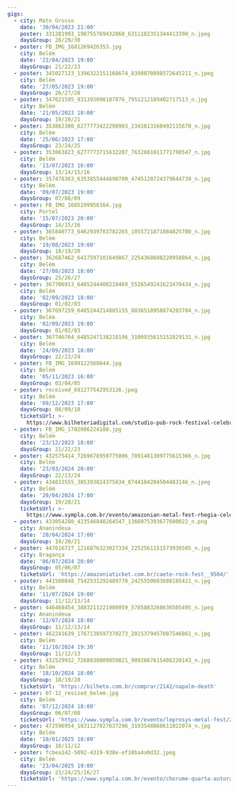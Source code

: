 ```yaml
---
gigs:
  - city: Mato Grosso
    date: '30/04/2023 21:00'
    poster: 331281993_198755769432868_6311182351344413390_n.jpeg
    daysGroup: 28/29/30
  - poster: FB_IMG_1681269426353.jpg
    city: Belém
    date: '22/04/2023 19:00'
    daysGroup: 21/22/23
  - poster: 345027123_1396322151168674_8390870898572645211_n.jpeg
    city: Belém
    date: '27/05/2023 19:00'
    daysGroup: 26/27/28
  - poster: 347621595_931393098187076_7951212189402717513_n.jpg
    city: Belém
    date: '21/05/2023 18:00'
    daysGroup: 19/20/21
  - poster: 353862300_6277773422298903_2341613160492115670_n.jpg
    city: Belém
    date: '25/06/2023 17:00'
    daysGroup: 23/24/25
  - poster: 353863823_6277773715632207_7632601011771790547_n.jpg
    city: Belém
    date: '13/07/2023 16:00'
    daysGroup: 13/14/15/16
  - poster: 357478363_6353855444690700_4745120724379644739_n.jpg
    city: Belém
    date: '09/07/2023 19:00'
    daysGroup: 07/08/09
  - poster: FB_IMG_1685199956164.jpg
    city: Portel
    date: '15/07/2023 20:00'
    daysGroup: 14/15/16
  - poster: 365840773_6462939783782265_1055721871084825780_n.jpg
    city: Belém
    date: '19/08/2023 19:00'
    daysGroup: 18/19/20
  - poster: 362687462_6417597101649867_2254368608220958864_n.jpg
    city: Belém
    date: '27/08/2023 18:00'
    daysGroup: 25/26/27
  - poster: 367706913_6485244408218469_5526549241623470434_n.jpg
    city: Belém
    date: '02/09/2023 18:00'
    daysGroup: 01/02/03
  - poster: 367697259_6485244214885155_8836518958874203784_n.jpg
    city: Belém
    date: '02/09/2023 19:00'
    daysGroup: 01/02/03
  - poster: 367746764_6485247138218196_3100935615152829131_n.jpg
    city: Belém
    date: '24/09/2023 18:00'
    daysGroup: 22/23/24
  - poster: FB_IMG_1699122568644.jpg
    city: Belém
    date: '05/11/2023 16:00'
    daysGroup: 03/04/05
  - poster: received_691277542953126.jpeg
    city: Belém
    date: '09/12/2023 17:00'
    daysGroup: 08/09/10
    ticketsUrl: >-
      https://www.bilheteriadigital.com/studio-pub-rock-festival-celebration-day-09-de-dezembro
  - poster: FB_IMG_1702006224180.jpg
    city: Belém
    date: '23/12/2023 18:00'
    daysGroup: 21/22/23
  - poster: 432575414_7269678959775006_7891481309775615366_n.jpg
    city: Belém
    date: '23/03/2024 20:00'
    daysGroup: 22/23/24
  - poster: 434833555_385393824375834_8744104204504483146_n.jpeg
    city: Belém
    date: '20/04/2024 17:00'
    daysGroup: 19/20/21
    ticketsUrl: >-
      https://www.sympla.com.br/evento/amazonian-metal-fest-rhegia-celebration/2341808
  - poster: 433054280_423546840264547_1366075393677600022_n.png
    city: Ananindeua
    date: '20/04/2024 17:00'
    daysGroup: 19/20/21
  - poster: 447616727_1216876323027334_2252561151573938505_n.jpg
    city: Bragança
    date: '06/07/2024 20:00'
    daysGroup: 05/06/07
    ticketsUrl: 'https://amazoniaticket.com.br/caete-rock-fest__9504/'
  - poster: 441500848_7542531292489770_2425550683688185421_n.jpg
    city: Belém
    date: '11/07/2024 19:00'
    daysGroup: 11/12/13/14
  - poster: 446468454_3883211221908959_5785883268636505495_n.jpeg
    city: Ananindeua
    date: '12/07/2024 18:00'
    daysGroup: 11/12/13/14
  - poster: 462241639_1767130597370273_2015379457087546861_n.jpg
    city: Belém
    date: '11/10/2024 19:30'
    daysGroup: 11/12/13
  - poster: 432529932_7268830809859821_9092667615486220143_n.jpg
    city: Belém
    date: '18/10/2024 18:00'
    daysGroup: 18/19/20
    ticketsUrl: 'https://bilheto.com.br/comprar/2142/napalm-death'
  - poster: 07-12_resized_belem.jpg
    city: Belém
    date: '07/12/2024 18:00'
    daysGroup: 06/07/08
    ticketsUrl: 'https://www.sympla.com.br/evento/leprosys-metal-fest/2674257'
  - poster: 472596954_1831127027637296_3193548860611022074_n.jpg
    city: Belém
    date: '10/01/2025 18:00'
    daysGroup: 10/11/12
  - poster: fcbea142-5092-4319-938e-ef18ba4a9d32.jpeg
    city: Belém
    date: '23/04/2025 19:00'
    daysGroup: 23/24/25/26/27
    ticketsUrl: 'https://www.sympla.com.br/evento/chorume-quarta-autoral-23-04/2906666'
---
```


